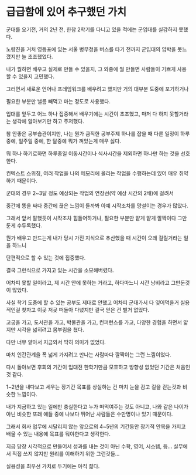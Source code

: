 # 급급함에 있어 추구했던 가치

군대를 오기전, 거의 2년 전, 한참 2학기를 다니고 있을 적에는 군입대를 실감하지 못했다.

노량진을 거처 영등포에 있는 서울 병무청을 버스를 타기 전까지 군입대의 압박을 못느꼈지만 늘 초조했었다.

내가 뭘하면 배우고 실제로 만들 수 있을지, 그 와중에 뭘 만들면 사람들이 기쁘게 사용할 수 있을지 고민했다.

그러면서 새로운 언어나 프레임워크를 배우려고 했지만 거의 대부분 도중에 포기하거나

필요한 부분만 낼름 빼먹고 마는 정도로 사용했다.

입대를 앞두고 어느 하나 집중해서 배우기에는 시간이 초조했고, 마저 다 하지 못할거라는 생각에 알아보기만 하고 주저했다.

참 안좋은 공부습관이지만, 나는 뭔가 큼직한 공부주제 하나를 잡을 때 다른 일정이 하루 중에, 일주일 중에, 한 달중에 뭐가 껴있는게 매우 싫다.

뭐 하나 하기로하면 하루종일 이동시간이나 식사시간을 제외하면 하나만 하는 것을 선호한다.

컨텍스트 스위칭, 여러 작업을 나의 메모리에 올리는 작업을 수행하는데 있어 매우 취약하기 때문이다.

군대의 경우 2~3달 정도 예상되는 작업의 연장선(약 예상 시간의 2배)에 걸려서

중간에 똥을 싸다 중간에 끊은 느낌이 들까봐 아예 시작조차를 망설이는 경우가 많았다.

그래서 앞서 말했듯이 시작조차 힘들어하거나, 필요한 부분만 얕게 얕게 깔짝이다 그만둔게 수두록했다.

뭔가 배우고 만드는게 내가 당시 가진 지식으로 추산했을 때 시간이 오래 걸릴거라는 일을 하느니 

단편적으로 할 수 있는 것에 집중했다.

결국 그런식으로 가지고 있는 시간을 소모해버렸다.

어차피 못할 일이라고, 제 시간 안에 못하는 거라고, 하다마느니 시간 낭비라고 그만둔것이 많았다.

사실 학기 도중에 할 수 있는 공부도 제대로 안했고 어차피 군대가서 다 잊어먹을거 실용적인걸 찾자고 이곳 저곳 떠돌아 다녔지만 결국 얻은 건 별거 없었다.

고궁을 가고, 도서관을 가고, 박물관을 가고, 컨퍼런스를 가고, 다양한 경험을 하면서 얇지만 시각을 넓히려고 몸부림을 쳤다.

다만 너무 얕아서 지금와서 딱히 의미가 없었다.

마치 인간관계을 폭 넓게 가지려고 만나는 사람마다 깔짝이는 그런 느낌이었다.

다시 돌아보면 후회의 기간이 입대전 한학기만큼 모호하고 방향성 없었던 기간은 처음인것 같다.

1~2년을 내다보고 세우는 장기간 목표를 상실하는 건 마치 눈을 감고 길을 걷는것과 비슷한 느낌이다.

내가 지금하고 있는 일에만 충실한다고 누가 떠먹여주는 것도 아니고, 나와 같은 나이가 아닌 비슷한 또래 애들 중에 나보다 뛰어난 사람들은 수만명이나 있기 때문이다.

그래서 회사 업무에 시달리지 않는 앞으로의 4~5년의 기간동안 장기적 안목을 가지고 배울 수 있는 내용에 목표를 둬야한다고 생각한다.

지금 당장 시각적으로 만들어서 성과를 내는 것이 아닌 수학, 영어, 시스템, 등... 실무에서 직접 쓰지 않지만 원리를 이해하기 위한 그런것들...

실용성을 최우선 가치로 두기에는 아직 젊다.